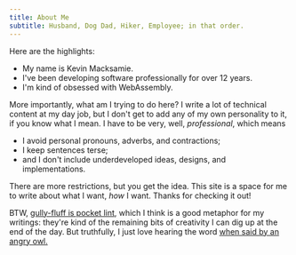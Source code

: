 ```yaml
---
title: About Me
subtitle: Husband, Dog Dad, Hiker, Employee; in that order.
---
```


Here are the highlights:

* My name is Kevin Macksamie.
* I've been developing software professionally for over 12 years.
* I'm kind of obsessed with WebAssembly.

More importantly, what am I trying to do here?
I write a lot of technical content at my day job, but I don't get to add any of my own personality to it, if you know what I mean.
I have to be very, well, _professional_, which means

* I avoid personal pronouns, adverbs, and contractions;
* I keep sentences terse;
* and I don't include underdeveloped ideas, designs, and implementations.

There are more restrictions, but you get the idea.
This site is a space for me to write about what I want, _how_ I want.
Thanks for checking it out!

BTW, [gully-fluff is pocket lint](https://books.google.com/books?id=JRuNMHNcu5cC&newbks=1&newbks_redir=0&lpg=PA2319&dq=%22Gully-Fluff%22&pg=PA2319#v=onepage&q=%22Gully-Fluff%22&f=false),
which I think is a good metaphor for my writings:
they're kind of the remaining bits of creativity I can dig up at the end of the day.
But truthfully, I just love hearing the word [when said by an angry owl.](https://youtu.be/U3fyC0MkdtI?si=u27RXImr9UCCOL-O&t=9)
